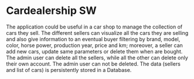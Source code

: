 # Cardealership SW

The application could be useful in a car shop to manage the collection of cars they sell. 
The different sellers can visualize all the cars they are selling and also give information to an eventual buyer filtering by brand, model, color, horse power, production year, price and km; moreover, a seller can add new cars, update same parameters or delete them when are bought. The admin user can delete all the sellers, while all the other can delete only their own account. 
The admin user can not be deleted. The data (sellers and list of cars) is persistently stored in a Database. 

